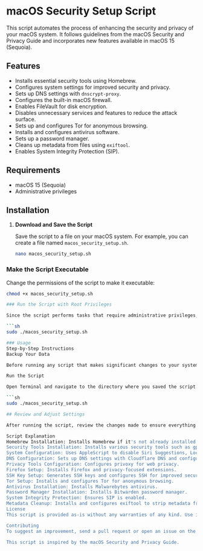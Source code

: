 # macOS Security Setup Script

This script automates the process of enhancing the security and privacy of your macOS system. It follows guidelines from the macOS Security and Privacy Guide and incorporates new features available in macOS 15 (Sequoia).

## Features

- Installs essential security tools using Homebrew.
- Configures system settings for improved security and privacy.
- Sets up DNS settings with `dnscrypt-proxy`.
- Configures the built-in macOS firewall.
- Enables FileVault for disk encryption.
- Disables unnecessary services and features to reduce the attack surface.
- Sets up and configures Tor for anonymous browsing.
- Installs and configures antivirus software.
- Sets up a password manager.
- Cleans up metadata from files using `exiftool`.
- Enables System Integrity Protection (SIP).

## Requirements

- macOS 15 (Sequoia)
- Administrative privileges

## Installation

1. **Download and Save the Script**

   Save the script to a file on your macOS system. For example, you can create a file named `macos_security_setup.sh`.

   ```sh
   nano macos_security_setup.sh
   
### Make the Script Executable

Change the permissions of the script to make it executable:

```sh
chmod +x macos_security_setup.sh

### Run the Script with Root Privileges

Since the script performs tasks that require administrative privileges, you need to run it with sudo:

```sh
sudo ./macos_security_setup.sh

### Usage
Step-by-Step Instructions
Backup Your Data

Before running any script that makes significant changes to your system, make sure to back up your important data.

Run the Script

Open Terminal and navigate to the directory where you saved the script. Execute the script using the following command:

```sh
sudo ./macos_security_setup.sh

## Review and Adjust Settings

After running the script, review the changes made to ensure everything is configured to your liking. Some settings might require manual intervention or additional configuration.

Script Explanation
Homebrew Installation: Installs Homebrew if it's not already installed and updates it.
Security Tools Installation: Installs various security tools such as gpg, nmap, wireshark, dnscrypt-proxy, privoxy, gnupg, exiftool, little-snitch, radio-silence, lulu, tor, knockknock, ransomwhere, and blockblock.
System Configuration: Uses AppleScript to disable Siri Suggestions, Location Services, and Sharing Analytics. Enables FileVault and Firewall.
DNS Configuration: Sets up DNS settings with Cloudflare DNS and configures dnscrypt-proxy.
Privacy Tools Configuration: Configures privoxy for web privacy.
Firefox Setup: Installs Firefox and privacy-focused extensions.
SSH Key Setup: Generates SSH keys and configures SSH for improved security.
Tor Setup: Installs and configures Tor for anonymous browsing.
Antivirus Installation: Installs Malwarebytes antivirus.
Password Manager Installation: Installs Bitwarden password manager.
System Integrity Protection: Ensures SIP is enabled.
Metadata Cleanup: Installs and configures exiftool to strip metadata from files.
License
This script is provided as-is without any warranties of any kind. Use it at your own risk. Only you are responsible if you break anything or get into any trouble by following this guide.

Contributing
To suggest an improvement, send a pull request or open an issue on the GitHub repository.

This script is inspired by the macOS Security and Privacy Guide.

